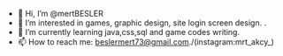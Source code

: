 - 👋 Hi, I’m @mertBESLER
- 👀 I’m interested in  games, graphic design, site login screen design.  .
- 🌱 I’m currently learning java,css,sql and game codes
writing.
- 📫 How to reach me: beslermert73@gmail.com./(instagram:mrt_akcy_)
  



<!---
mertBESLER/mertBESLER is a ✨ special ✨ repository because its `README.md` (this file) appears on your GitHub profile.
You can click the Preview link to take a look at your changes.
--->
